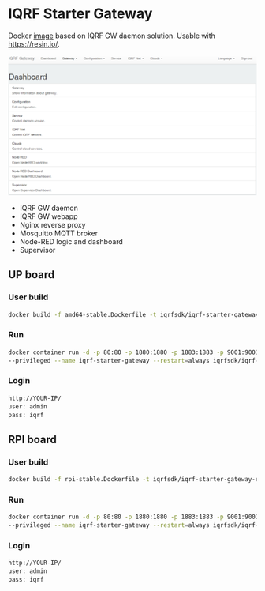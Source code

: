 # IQRF Starter Gateway

Docker [image](https://hub.docker.com/r/iqrfsdk/iqrf-starter-gateway/) based on IQRF GW daemon solution. Usable with https://resin.io/.

![IQRF Starter Gateway](docs/iqrf-starter-gateway.png)

- IQRF GW daemon
- IQRF GW webapp
- Nginx reverse proxy
- Mosquitto MQTT broker
- Node-RED logic and dashboard
- Supervisor

## UP board

### User build

```Bash
docker build -f amd64-stable.Dockerfile -t iqrfsdk/iqrf-starter-gateway-debian .
```

### Run

```Bash
docker container run -d -p 80:80 -p 1880:1880 -p 1883:1883 -p 9001:9001 --device /dev/spidev2.0:/dev/spidev2.0 \ 
--privileged --name iqrf-starter-gateway --restart=always iqrfsdk/iqrf-starter-gateway-debian
```

### Login

```Bash
http://YOUR-IP/
user: admin
pass: iqrf
```

## RPI board

### User build

```Bash
docker build -f rpi-stable.Dockerfile -t iqrfsdk/iqrf-starter-gateway-raspbian .
```

### Run

```Bash
docker container run -d -p 80:80 -p 1880:1880 -p 1883:1883 -p 9001:9001 --device /dev/spidev0.0:/dev/spidev0.0 \
--privileged --name iqrf-starter-gateway --restart=always iqrfsdk/iqrf-starter-gateway-raspbian
```

### Login

```Bash
http://YOUR-IP/
user: admin
pass: iqrf
```
